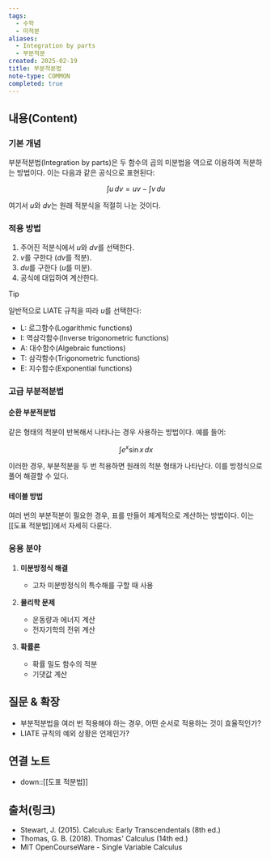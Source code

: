 ```yaml
---
tags:
  - 수학
  - 미적분
aliases:
  - Integration by parts
  - 부분적분
created: 2025-02-19
title: 부분적분법
note-type: COMMON
completed: true
---
```


## 내용(Content)

### 기본 개념

부분적분법(Integration by parts)은 두 함수의 곱의 미분법을 역으로 이용하여 적분하는 방법이다. 이는 다음과 같은 공식으로 표현된다:

$$ \int u\,dv = uv - \int v\,du $$

여기서 $u$와 $dv$는 원래 적분식을 적절히 나눈 것이다.

### 적용 방법

1. 주어진 적분식에서 $u$와 $dv$를 선택한다.
2. $v$를 구한다 ($dv$를 적분).
3. $du$를 구한다 ($u$를 미분).
4. 공식에 대입하여 계산한다.

>[!tip] 
>일반적으로 LIATE 규칙을 따라 $u$를 선택한다:
>- L: 로그함수(Logarithmic functions)
>- I: 역삼각함수(Inverse trigonometric functions)
>- A: 대수함수(Algebraic functions)
>- T: 삼각함수(Trigonometric functions)
>- E: 지수함수(Exponential functions)

### 고급 부분적분법

#### 순환 부분적분법
같은 형태의 적분이 반복해서 나타나는 경우 사용하는 방법이다. 예를 들어:

$$ \int e^x\sin x\,dx $$

이러한 경우, 부분적분을 두 번 적용하면 원래의 적분 형태가 나타난다. 이를 방정식으로 풀어 해결할 수 있다.

#### 테이블 방법
여러 번의 부분적분이 필요한 경우, 표를 만들어 체계적으로 계산하는 방법이다. 이는 [[도표 적분법]]에서 자세히 다룬다.

### 응용 분야

1. **미분방정식 해결**
   - 고차 미분방정식의 특수해를 구할 때 사용

2. **물리학 문제**
   - 운동량과 에너지 계산
   - 전자기학의 전위 계산

3. **확률론**
   - 확률 밀도 함수의 적분
   - 기댓값 계산

## 질문 & 확장

- 부분적분법을 여러 번 적용해야 하는 경우, 어떤 순서로 적용하는 것이 효율적인가?
- LIATE 규칙의 예외 상황은 언제인가?

## 연결 노트

- down::[[도표 적분법]]

## 출처(링크)

- Stewart, J. (2015). Calculus: Early Transcendentals (8th ed.)
- Thomas, G. B. (2018). Thomas' Calculus (14th ed.)
- MIT OpenCourseWare - Single Variable Calculus





